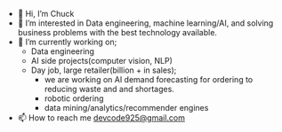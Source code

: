 - 👋 Hi, I’m Chuck
- 👀 I’m interested in Data engineering, machine learning/AI, and solving business problems with the best technology available.
- 🌱 I’m currently working on; 
  - Data engineering 
  - AI side projects(computer vision, NLP)
  - Day job, large retailer(billion + in sales); 
    - we are working on AI demand forecasting for ordering to reducing waste and and shortages.
    - robotic ordering
    - data mining/analytics/recommender engines
- 📫 How to reach me devcode925@gmail.com

<!---
devcode925/devcode925 is a ✨ special ✨ repository because its `README.md` (this file) appears on your GitHub profile.
You can click the Preview link to take a look at your changes.
--->
